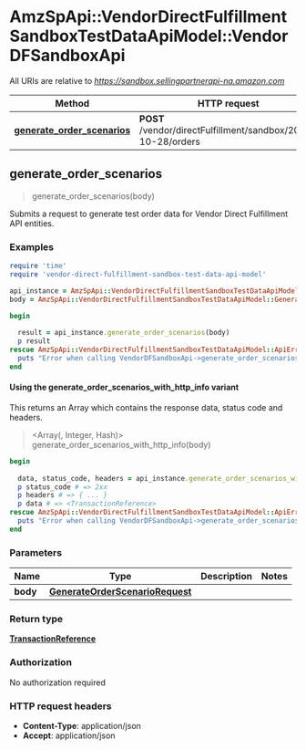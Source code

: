 # AmzSpApi::VendorDirectFulfillmentSandboxTestDataApiModel::VendorDFSandboxApi

All URIs are relative to *https://sandbox.sellingpartnerapi-na.amazon.com*

| Method | HTTP request | Description |
| ------ | ------------ | ----------- |
| [**generate_order_scenarios**](VendorDFSandboxApi.md#generate_order_scenarios) | **POST** /vendor/directFulfillment/sandbox/2021-10-28/orders |  |


## generate_order_scenarios

> <TransactionReference> generate_order_scenarios(body)



Submits a request to generate test order data for Vendor Direct Fulfillment API entities.

### Examples

```ruby
require 'time'
require 'vendor-direct-fulfillment-sandbox-test-data-api-model'

api_instance = AmzSpApi::VendorDirectFulfillmentSandboxTestDataApiModel::VendorDFSandboxApi.new
body = AmzSpApi::VendorDirectFulfillmentSandboxTestDataApiModel::GenerateOrderScenarioRequest.new # GenerateOrderScenarioRequest | 

begin
  
  result = api_instance.generate_order_scenarios(body)
  p result
rescue AmzSpApi::VendorDirectFulfillmentSandboxTestDataApiModel::ApiError => e
  puts "Error when calling VendorDFSandboxApi->generate_order_scenarios: #{e}"
end
```

#### Using the generate_order_scenarios_with_http_info variant

This returns an Array which contains the response data, status code and headers.

> <Array(<TransactionReference>, Integer, Hash)> generate_order_scenarios_with_http_info(body)

```ruby
begin
  
  data, status_code, headers = api_instance.generate_order_scenarios_with_http_info(body)
  p status_code # => 2xx
  p headers # => { ... }
  p data # => <TransactionReference>
rescue AmzSpApi::VendorDirectFulfillmentSandboxTestDataApiModel::ApiError => e
  puts "Error when calling VendorDFSandboxApi->generate_order_scenarios_with_http_info: #{e}"
end
```

### Parameters

| Name | Type | Description | Notes |
| ---- | ---- | ----------- | ----- |
| **body** | [**GenerateOrderScenarioRequest**](GenerateOrderScenarioRequest.md) |  |  |

### Return type

[**TransactionReference**](TransactionReference.md)

### Authorization

No authorization required

### HTTP request headers

- **Content-Type**: application/json
- **Accept**: application/json


